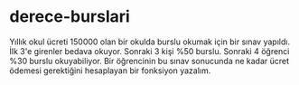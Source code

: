 # derece-burslari
Yıllık okul ücreti 150000 olan bir okulda burslu okumak için bir sınav yapıldı. İlk 3'e girenler bedava okuyor. Sonraki 3 kişi %50 burslu. Sonraki 4 öğrenci %30 burslu okuyabiliyor. Bir öğrencinin bu sınav sonucunda ne kadar ücret ödemesi gerektiğini hesaplayan bir fonksiyon yazalım.
